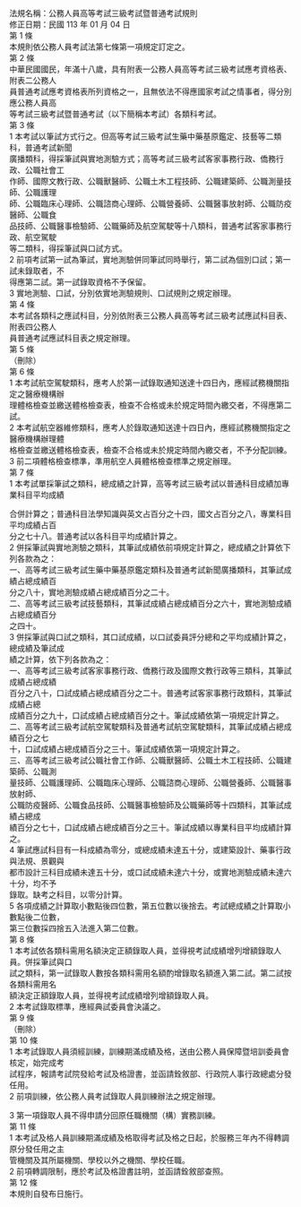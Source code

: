 法規名稱：公務人員高等考試三級考試暨普通考試規則  
修正日期：民國 113 年 01 月 04 日  
第 1 條  
本規則依公務人員考試法第七條第一項規定訂定之。  
第 2 條  
中華民國國民，年滿十八歲，具有附表一公務人員高等考試三級考試應考資格表、附表二公務人  
員普通考試應考資格表所列資格之一，且無依法不得應國家考試之情事者，得分別應公務人員高  
等考試三級考試暨普通考試（以下簡稱本考試）各類科考試。  
第 3 條  
1 本考試以筆試方式行之。但高等考試三級考試生藥中藥基原鑑定、技藝等二類科，普通考試新聞  
廣播類科，得採筆試與實地測驗方式；高等考試三級考試客家事務行政、僑務行政、公職社會工  
作師、國際文教行政、公職獸醫師、公職土木工程技師、公職建築師、公職測量技師、公職護理  
師、公職臨床心理師、公職諮商心理師、公職營養師、公職醫事放射師、公職防疫醫師、公職食  
品技師、公職醫事檢驗師、公職藥師及航空駕駛等十八類科，普通考試客家事務行政、航空駕駛  
等二類科，得採筆試與口試方式。  
2 前項考試第一試為筆試，實地測驗併同筆試同時舉行，第二試為個別口試；第一試未錄取者，不  
得應第二試。第一試錄取資格不予保留。  
3 實地測驗、口試，分別依實地測驗規則、口試規則之規定辦理。  
第 4 條  
本考試各類科之應試科目，分別依附表三公務人員高等考試三級考試應試科目表、附表四公務人  
員普通考試應試科目表之規定辦理。  
第 5 條  
（刪除）  
第 6 條  
1 本考試航空駕駛類科，應考人於第一試錄取通知送達十四日內，應經試務機關指定之醫療機構辦  
理體格檢查並繳送體格檢查表，檢查不合格或未於規定時間內繳交者，不得應第二試。  
2 本考試航空器維修類科，應考人於錄取通知送達十四日內，應經試務機關指定之醫療機構辦理體  
格檢查並繳送體格檢查表，檢查不合格或未於規定時間內繳交者，不予分配訓練。  
3 前二項體格檢查標準，準用航空人員體格檢查標準之規定辦理。  
第 7 條  
1 本考試單採筆試之類科，總成績之計算，高等考試三級考試以普通科目成績加專業科目平均成績  


合併計算之；普通科目法學知識與英文占百分之十四，國文占百分之八，專業科目平均成績占百  
分之七十八。普通考試以各科目平均成績計算之。  
2 併採筆試與實地測驗之類科，其筆試成績依前項規定計算之，總成績之計算依下列各款為之：  
一、高等考試三級考試生藥中藥基原鑑定類科及普通考試新聞廣播類科，其筆試成績占總成績百  
分之八十，實地測驗成績占總成績百分之二十。  
二、高等考試三級考試技藝類科，其筆試成績占總成績百分之六十，實地測驗成績占總成績百分  
之四十。  
3 併採筆試與口試之類科，其口試成績，以口試委員評分總和之平均成績計算之，總成績及筆試成  
績之計算，依下列各款為之：  
一、高等考試三級考試客家事務行政、僑務行政及國際文教行政等三類科，其筆試成績占總成績  
百分之八十，口試成績占總成績百分之二十。普通考試客家事務行政類科，其筆試成績占總  
成績百分之九十，口試成績占總成績百分之十。筆試成績依第一項規定計算之。  
二、高等考試三級考試航空駕駛類科及普通考試航空駕駛類科，其筆試成績占總成績百分之七  
十，口試成績占總成績百分之三十。筆試成績依第一項規定計算之。  
三、高等考試三級考試公職社會工作師、公職獸醫師、公職土木工程技師、公職建築師、公職測  
量技師、公職護理師、公職臨床心理師、公職諮商心理師、公職營養師、公職醫事放射師、  
公職防疫醫師、公職食品技師、公職醫事檢驗師及公職藥師等十四類科，其筆試成績占總成  
績百分之七十，口試成績占總成績百分之三十。筆試成績以專業科目平均成績計算之。  
4 筆試應試科目有一科成績為零分，或總成績未達五十分，或建築設計、藥事行政與法規、景觀與  
都市設計三科目成績未達五十分，或口試成績未達六十分，或實地測驗成績未達六十分，均不予  
錄取。缺考之科目，以零分計算。  
5 各項成績之計算取小數點後四位數，第五位數以後捨去。考試總成績之計算取小數點後二位數，  
第三位數採四捨五入法進入第二位數。  
第 8 條  
1 本考試依各類科需用名額決定正額錄取人員，並得視考試成績增列增額錄取人員。併採筆試與口  
試之類科，第一試錄取人數按各類科需用名額酌增錄取名額進入第二試。第二試按各類科需用名  
額決定正額錄取人員，並得視考試成績增列增額錄取人員。  
2 本考試錄取標準，應經典試委員會決議之。  
第 9 條  
（刪除）  
第 10 條  
1 本考試錄取人員須經訓練，訓練期滿成績及格，送由公務人員保障暨培訓委員會核定，始完成考  
試程序，報請考試院發給考試及格證書，並函請銓敘部、行政院人事行政總處分發任用。  
2 前項訓練，依公務人員考試錄取人員訓練辦法之規定辦理。  


3 第一項錄取人員不得申請分回原任職機關（構）實務訓練。  
第 11 條  
1 本考試及格人員訓練期滿成績及格取得考試及格之日起，於服務三年內不得轉調原分發任用之主  
管機關及其所屬機關、學校以外之機關、學校任職。  
2 前項轉調限制，應於考試及格證書註明，並函請銓敘部查照。  
第 12 條  
本規則自發布日施行。  


